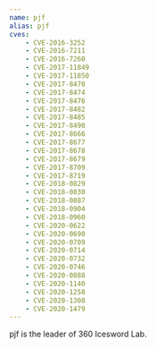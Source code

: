 ```yaml
---
name: pjf
alias: pjf
cves:
    - CVE-2016-3252
    - CVE-2016-7211
    - CVE-2016-7260
    - CVE-2017-11849
    - CVE-2017-11850
    - CVE-2017-8470
    - CVE-2017-8474
    - CVE-2017-8476
    - CVE-2017-8482
    - CVE-2017-8485
    - CVE-2017-8490
    - CVE-2017-8666
    - CVE-2017-8677
    - CVE-2017-8678
    - CVE-2017-8679
    - CVE-2017-8709
    - CVE-2017-8719
    - CVE-2018-0829
    - CVE-2018-0830
    - CVE-2018-0887
    - CVE-2018-0904
    - CVE-2018-0960
    - CVE-2020-0622
    - CVE-2020-0690
    - CVE-2020-0709
    - CVE-2020-0714
    - CVE-2020-0732
    - CVE-2020-0746
    - CVE-2020-0888
    - CVE-2020-1140
    - CVE-2020-1258
    - CVE-2020-1308
    - CVE-2020-1479
---
```

pjf is the leader of 360 Icesword Lab.

